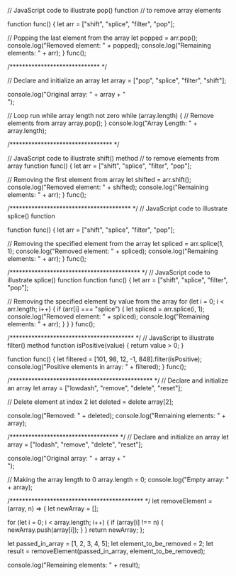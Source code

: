 // JavaScript code to illustrate pop() function
// to remove array elements

function func() {
  let arr = ["shift", "splice", "filter", "pop"];

  // Popping the last element from the array
  let popped = arr.pop();
  console.log("Removed element: " + popped);
  console.log("Remaining elements: " + arr);
}
func();

/***************************** */

// Declare and initialize an array
let array = ["pop", "splice", "filter", "shift"];

console.log("Original array: " + array + "<br>");

// Loop run while array length not zero
while (array.length) {
  // Remove elements from array
  array.pop();
}
console.log("Array Length: " + array.length);

/********************************* */

// JavaScript code to illustrate shift() method
// to remove elements from array
function func() {
  let arr = ["shift", "splice", "filter", "pop"];

  // Removing the first element from array
  let shifted = arr.shift();
  console.log("Removed element: " + shifted);
  console.log("Remaining elements: " + arr);
}
func();

/*************************************** */
// JavaScript code to illustrate splice() function

function func() {
  let arr = ["shift", "splice", "filter", "pop"];

  // Removing the specified element from the array
  let spliced = arr.splice(1, 1);
  console.log("Removed element: " + spliced);
  console.log("Remaining elements: " + arr);
}
func();

/****************************************** */
// JavaScript code to illustrate splice() function
function func() {
  let arr = ["shift", "splice", "filter", "pop"];

  // Removing the specified element by value from the array
  for (let i = 0; i < arr.length; i++) {
    if (arr[i] === "splice") {
      let spliced = arr.splice(i, 1);
      console.log("Removed element: " + spliced);
      console.log("Remaining elements: " + arr);
    }
  }
}
func();

/**************************************** */
// JavaScript to illustrate filter() method
function isPositive(value) {
  return value > 0;
}

function func() {
  let filtered = [101, 98, 12, -1, 848].filter(isPositive);
  console.log("Positive elements in array: " + filtered);
}
func();

/********************************************** */
// Declare and initialize an array
let array = ["lowdash", "remove", "delete", "reset"];

// Delete element at index 2
let deleted = delete array[2];

console.log("Removed: " + deleted);
console.log("Remaining elements: " + array);

/*********************************** */
// Declare and initialize an array
let array = ["lodash", "remove", "delete", "reset"];

console.log("Original array: " + array + "<br>");

// Making the array length to 0
array.length = 0;
console.log("Empty array: " + array);

/******************************************* */
let removeElement = (array, n) => {
  let newArray = [];

  for (let i = 0; i < array.length; i++) {
    if (array[i] !== n) {
      newArray.push(array[i]);
    }
  }
  return newArray;
};

let passed_in_array = [1, 2, 3, 4, 5];
let element_to_be_removed = 2;
let result = removeElement(passed_in_array, element_to_be_removed);

console.log("Remaining elements: " + result);
